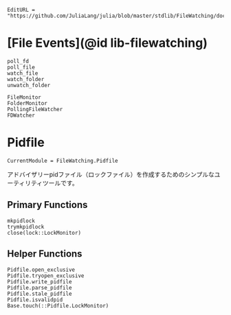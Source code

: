 ```@meta
EditURL = "https://github.com/JuliaLang/julia/blob/master/stdlib/FileWatching/docs/src/index.md"
```

# [File Events](@id lib-filewatching)

```@docs
poll_fd
poll_file
watch_file
watch_folder
unwatch_folder
```

```@docs
FileMonitor
FolderMonitor
PollingFileWatcher
FDWatcher
```

# Pidfile

```@meta
CurrentModule = FileWatching.Pidfile
```

アドバイザリーpidファイル（ロックファイル）を作成するためのシンプルなユーティリティツールです。

## Primary Functions

```@docs
mkpidlock
trymkpidlock
close(lock::LockMonitor)
```

## Helper Functions

```@docs
Pidfile.open_exclusive
Pidfile.tryopen_exclusive
Pidfile.write_pidfile
Pidfile.parse_pidfile
Pidfile.stale_pidfile
Pidfile.isvalidpid
Base.touch(::Pidfile.LockMonitor)
```
